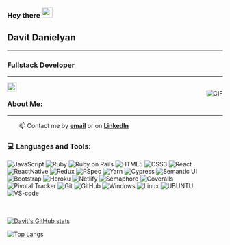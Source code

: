 ### Hey there <img src="https://media.giphy.com/media/hvRJCLFzcasrR4ia7z/giphy.gif" width="25px">
## Davit Danielyan
___


### Fullstack Developer
___
<a href="https://www.linkedin.com/in/davitdanielyan/">
<img align="left" alt="Davit Danielyan | Twitter" width="22px" src="https://raw.githubusercontent.com/peterthehan/peterthehan/master/assets/linkedin.svg" />
</a>
</br>
<img align="right" alt="GIF" src="https://media.giphy.com/media/13HgwGsXF0aiGY/giphy.gif" />

### About Me:
___

&nbsp;&nbsp;&nbsp;&nbsp;&nbsp;&nbsp;&nbsp;📫 Contact me by **[email](david-danielyan@hotmail.com@hotmail.com)** or on **[LinkedIn](https://www.linkedin.com/in/davitdanielyan/)**
### :computer: Languages and Tools:

![JavaScript](https://img.shields.io/badge/JavaScript-F7DF1E?style=flat-square&logo=javascript&logoColor=black)
![Ruby](https://img.shields.io/badge/-Ruby-CC342D?style=flat-square&logo=ruby)
![Ruby on Rails](https://img.shields.io/badge/-Ruby%20on%20Rails-CC0000?style=flat-square&logo=ruby-on-rails)
![HTML5](https://img.shields.io/badge/-HTML5-E34F26?style=flat-square&logo=html5&logoColor=white)
![CSS3](https://img.shields.io/badge/-CSS3-1572B6?style=flat-square&logo=css3)
![React](https://img.shields.io/badge/-React-black?style=flat-square&logo=react)
![ReactNative](https://img.shields.io/badge/React_Native-20232A?style=flat-square&logo=react&logoColor=61DAFB)
![Redux](https://img.shields.io/badge/-Redux-764ABC?style=flat-square&logo=redux)
![RSpec](https://img.shields.io/badge/-RSpec-red?430098?style=flat-square)
![Yarn](https://img.shields.io/badge/Yarn-2C8EBB?style=flat-square&logo=yarn&logoColor=white)
![Cypress](https://img.shields.io/badge/-Cypress-17202C?style=flat-square&logo=cypress)
![Semantic UI](https://img.shields.io/badge/-Semantic%20UI-35bdb2?style=flat-square)
![Bootstrap](https://img.shields.io/badge/Bootstrap-563D7C?style=flat-square&logo=bootstrap&logoColor=white)
![Heroku](https://img.shields.io/badge/-Heroku-430098?style=flat-square&logo=heroku)
![Netlify](https://img.shields.io/badge/-Netlify-black?00C7B7?style=flat-square&logo=netlify)
![Semaphore](https://img.shields.io/badge/-Semaphore-grey?19A974?style=flat-square&logo=semaphore-ci)
![Coveralls](https://img.shields.io/badge/-Coveralls-3F5767?style=flat-square&logo=coveralls)
![Pivotal Tracker](https://img.shields.io/badge/-Pivotal%20Tracker-430098?style=flat-square&logo=pivotal-tracker)
![Git](https://img.shields.io/badge/-Git-black?style=flat-square&logo=git)
![GitHub](https://img.shields.io/badge/-GitHub-181717?style=flat-square&logo=github)
![Windows](https://img.shields.io/badge/Windows-0078D6?style=flat-square&logo=windows&logoColor=white)
![Linux](https://img.shields.io/badge/Linux-FCC624?style=flat-square&logo=linux&logoColor=black)
![UBUNTU](https://img.shields.io/badge/Ubuntu-E95420?style=flat-square&logo=ubuntu&logoColor=white)
![VS-code](https://img.shields.io/badge/Visual_Studio_Code-0078D4?style=flat-square&logo=visual%20studio%20code&logoColor=white)
</br>
</br>
</br>

[![Davit's GitHub stats](https://github-readme-stats.vercel.app/api?username=davdan1&show_icons=true&theme=vision-friendly-dark&count_private=true)](https://github.com/davdan1/github-readme-stats)

[![Top Langs](https://github-readme-stats.vercel.app/api/top-langs/?username=davdan1&layout=compact&theme=vision-friendly-dark)](https://github.com/davdan1/github-readme-stats)
